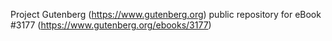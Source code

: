 Project Gutenberg (https://www.gutenberg.org) public repository for eBook #3177 (https://www.gutenberg.org/ebooks/3177)
